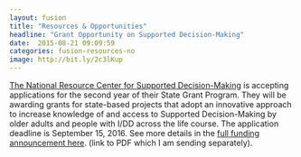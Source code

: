 ```yaml
---
layout: fusion
title: "Resources & Opportunities"
headline: "Grant Opportunity on Supported Decision-Making"
date:  2015-08-21 09:09:59
categories: fusion-resources-no
image: http://bit.ly/2c3lKup
---
```

<a href="www.SupportedDecisionMaking.org">The National Resource Center for Supported Decision-Making</a> is accepting applications for the second year of their State Grant Program. They will be awarding grants for state-based projects that adopt an innovative approach to increase knowledge of and access to Supported Decision-Making by older adults and people with I/DD across the life course. The application deadline is September 15, 2016. See more details in the <a href="#">full funding announcement here</a>. (link to PDF which I am sending separately). 